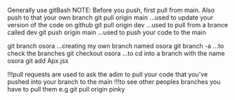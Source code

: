 Generally use gitBash
NOTE: Before you push, first pull from main. Also push to that your own branch 
git pull origin main ...used to update your version of the code on github
git pull origin dev ...used to pull from a brance called dev
git push origin main ...used to push your code to the main

git branch osora ...creating my own branch named osora
git branch -a ...to check the branches
git checkout osora ...to cd into a branch with the name osora
git add Apx.jsx

!!!pull requests are used to ask the adim to pull your code that you've pushed into your branch to the main
!!!to see other peoples branches you have to pull them e.g git pull origin pinky


